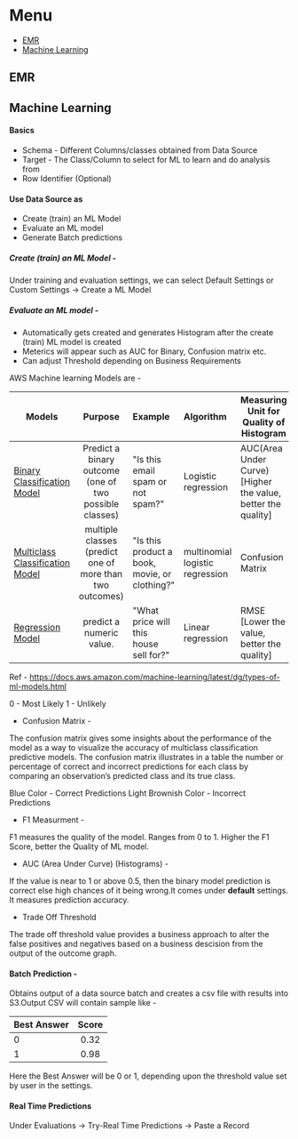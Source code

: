 # Menu

* [EMR](#emr)
* [Machine Learning](#machine-learning)

## EMR

## Machine Learning

#### Basics

* Schema - Different Columns/classes obtained from Data Source
* Target - The Class/Column to select for ML to learn and do analysis from
* Row Identifier (Optional) 


#### Use Data Source as 

* Create (train) an ML Model
* Evaluate an ML model
* Generate Batch predictions

##### Create (train) an ML Model -

Under training and evaluation settings, we can select Default Settings or Custom Settings -> Create a ML Model

##### Evaluate an ML model -

- Automatically gets created and generates Histogram after the create (train) ML model is created
- Meterics will appear such as AUC for Binary, Confusion matrix etc.
- Can adjust Threshold depending on Business Requirements

AWS Machine learning Models are -

| Models   |      Purpose      |  Example | Algorithm | Measuring Unit for Quality of Histogram |
|----------|:-------------:|:---------|:----------------|-----------------|
| [Binary Classification Model](https://aws.amazon.com/blogs/big-data/building-a-binary-classification-model-with-amazon-machine-learning-and-amazon-redshift/) |  Predict a binary outcome (one of two possible classes) |  "Is this email spam or not spam?" |  Logistic regression | AUC(Area Under Curve) [Higher the value, better the quality] |
| [Multiclass Classification Model](https://aws.amazon.com/blogs/big-data/building-a-multi-class-ml-model-with-amazon-machine-learning/) | multiple classes (predict one of more than two outcomes) | "Is this product a book, movie, or clothing?"| multinomial logistic regression | Confusion Matrix |
| [Regression Model](https://aws.amazon.com/blogs/big-data/building-a-numeric-regression-model-with-amazon-machine-learning/) | predict a numeric value. | "What price will this house sell for?" | Linear regression | RMSE [Lower the value, better the quality] |

Ref - https://docs.aws.amazon.com/machine-learning/latest/dg/types-of-ml-models.html

 0 - Most Likely
 1 - Unlikely 
 
* Confusion Matrix -

The confusion matrix gives some insights about the performance of the model as a way to visualize the accuracy of multiclass classification predictive models. The confusion matrix illustrates in a table the number or percentage of correct and incorrect predictions for each class by comparing an observation’s predicted class and its true class.

Blue Color - Correct Predictions
Light Brownish Color - Incorrect Predictions

* F1 Measurment -

F1 measures the quality of the model. Ranges from 0 to 1. Higher the F1 Score, better the Quality of ML model.


* AUC (Area Under Curve) (Histograms) -

If the value is near to 1 or above 0.5, then the binary model prediction is correct else high chances of it being wrong.It comes under **default** settings. It measures prediction accuracy.

* Trade Off Threshold 

The trade off threshold value provides a business approach to alter the false positives and negatives based on a business descision from the output of the outcome graph.

#### Batch Prediction -

Obtains output of a data source batch and creates a csv file with results into S3.Output CSV will contain sample like -

| Best Answer |   Score  |
|----------|:-------------:|
| 0 |   0.32 |
| 1 | 0.98 |

Here the Best Answer will be 0 or 1, depending upon the threshold value set by user in the settings.

#### Real Time Predictions

Under Evaluations -> Try-Real Time Predictions -> Paste a Record
